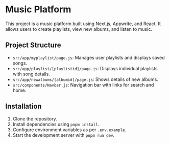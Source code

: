 # Music Platform

This project is a music platform built using Next.js, Appwrite, and React. It allows users to create playlists, view new albums, and listen to music.

## Project Structure

- `src/app/myplaylist/page.js`: Manages user playlists and displays saved songs.
- `src/app/playlist/[playlistid]/page.js`: Displays individual playlists with song details.
- `src/app/newalbums/[albumid]/page.js`: Shows details of new albums.
- `src/components/Navbar.js`: Navigation bar with links for search and home.

## Installation

1. Clone the repository.
2. Install dependencies using `pnpm install`.
3. Configure environment variables as per `.env.example`.
4. Start the development server with `pnpm run dev`.